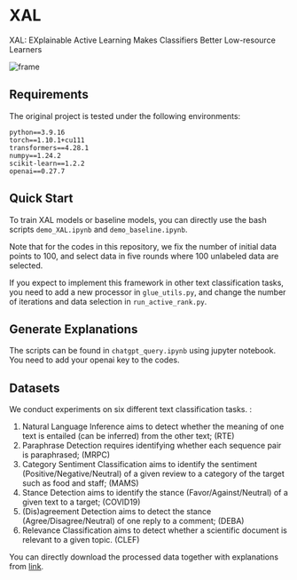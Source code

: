 # XAL
XAL: EXplainable Active Learning Makes Classifiers Better Low-resource Learners


![frame](https://github.com/LuoXiaoHeics/XAL/assets/48611831/e6f1dfc1-1f6b-413b-b2f6-ae4321766138)


## Requirements

The original project is tested under the following environments:

```
python==3.9.16
torch==1.10.1+cu111
transformers==4.28.1
numpy==1.24.2
scikit-learn==1.2.2
openai==0.27.7
```



## Quick Start
To train XAL models or baseline models, you can directly use the bash scripts ```demo_XAL.ipynb``` and ```demo_baseline.ipynb```. 

Note that for the codes in this repository, we fix the number of initial data points to 100, and select data in five rounds where 100 unlabeled data are selected. 

If you expect to implement this framework in other text classification tasks, you need to add a new processor in ```glue_utils.py```, and change the number of iterations and data selection in ```run_active_rank.py```.


## Generate Explanations
The scripts can be found in ```chatgpt_query.ipynb``` using jupyter notebook. You need to add your openai key to the codes. 


## Datasets
We conduct experiments on six different text classification tasks. :
1. Natural Language Inference aims to detect whether the meaning of one text is entailed (can be inferred) from the other text; (RTE)
2. Paraphrase Detection requires identifying whether each sequence pair is paraphrased; (MRPC)
3. Category Sentiment Classification aims to identify the sentiment (Positive/Negative/Neutral) of a given review to a category of the target such as food and staff; (MAMS)
4. Stance Detection aims to identify the stance (Favor/Against/Neutral) of a given text to a target; (COVID19)
5. (Dis)agreement Detection aims to detect the stance (Agree/Disagree/Neutral) of one reply to a comment; (DEBA)
6. Relevance Classification aims to detect whether a scientific document is relevant to a given topic. (CLEF)

You can directly download the processed data together with explanations from [link](https://drive.google.com/file/d/14Cr58i9alYv5LvrsVJ4XXEBy_4iL5ivm/view?usp=sharing).




